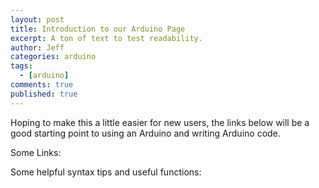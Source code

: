 ```yaml
---
layout: post
title: Introduction to our Arduino Page
excerpt: A ton of text to test readability.
author: Jeff
categories: arduino
tags: 
  - [arduino]
comments: true
published: true
---
```

Hoping to make this a little easier for new users, the links below will be a good starting point to using an Arduino and writing Arduino code. 

Some Links:

Some helpful syntax tips and useful functions: